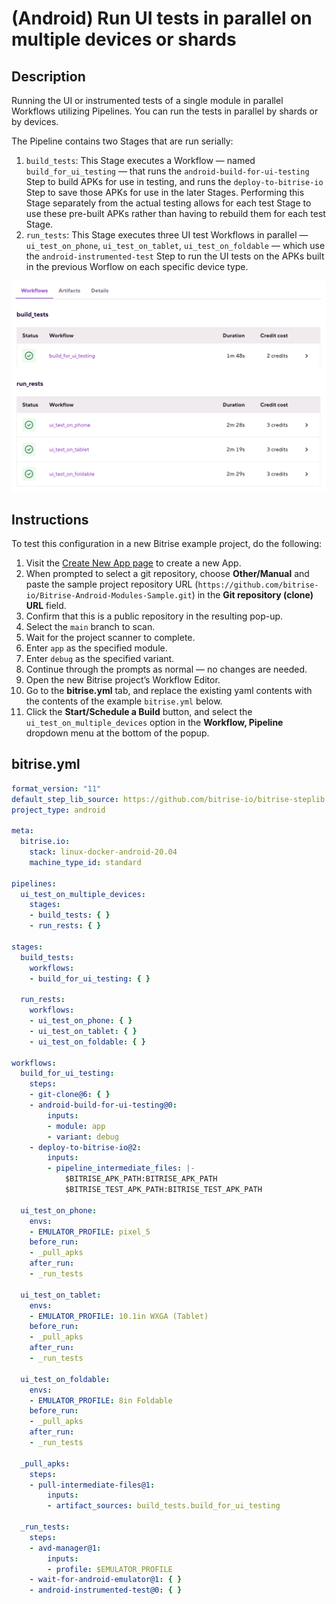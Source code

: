 # (Android) Run UI tests in parallel on multiple devices or shards

## Description

Running the UI or instrumented tests of a single module in parallel Workflows utilizing Pipelines. You can run the tests in parallel by shards or by devices.

The Pipeline contains two Stages that are run serially:

1. `build_tests`: This Stage executes a Workflow — named `build_for_ui_testing` — that runs the `android-build-for-ui-testing` Step to build APKs for use in testing, and runs the `deploy-to-bitrise-io` Step to save those APKs for use in the later Stages. Performing this Stage separately from the actual testing allows for each test Stage to use these pre-built APKs rather than having to rebuild them for each test Stage.
1. `run_tests`: This Stage executes three UI test Workflows in parallel — `ui_test_on_phone`, `ui_test_on_tablet`, `ui_test_on_foldable` — which use the `android-instrumented-test` Step to run the UI tests on the APKs built in the previous Worflow on each specific device type.

![A screenshot of the example Pipeline in Bitrise's web UI](./android-parallel-ui-tests-on-multiple-devices.png)

## Instructions

To test this configuration in a new Bitrise example project, do the following:

1. Visit the [Create New App page](https://app.bitrise.io/apps/add) to create a new App.
1. When prompted to select a git repository, choose **Other/Manual** and paste the sample project repository URL (`https://github.com/bitrise-io/Bitrise-Android-Modules-Sample.git`) in the **Git repository (clone) URL** field.
1. Confirm that this is a public repository in the resulting pop-up.
1. Select the `main` branch to scan.
1. Wait for the project scanner to complete.
1. Enter `app` as the specified module.
1. Enter `debug` as the specified variant.
1. Continue through the prompts as normal — no changes are needed.
1. Open the new Bitrise project’s Workflow Editor.
1. Go to the **bitrise.yml** tab, and replace the existing yaml contents with the contents of the example `bitrise.yml` below.
1. Click the **Start/Schedule a Build** button, and select the `ui_test_on_multiple_devices` option in the **Workflow, Pipeline** dropdown menu at the bottom of the popup.

## bitrise.yml

```yaml
format_version: "11"
default_step_lib_source: https://github.com/bitrise-io/bitrise-steplib.git
project_type: android

meta:
  bitrise.io:
    stack: linux-docker-android-20.04
    machine_type_id: standard

pipelines:
  ui_test_on_multiple_devices:
    stages:
    - build_tests: { }
    - run_rests: { }

stages:
  build_tests:
    workflows:
    - build_for_ui_testing: { }

  run_rests:
    workflows:
    - ui_test_on_phone: { }
    - ui_test_on_tablet: { }
    - ui_test_on_foldable: { }

workflows:
  build_for_ui_testing:
    steps:
    - git-clone@6: { }
    - android-build-for-ui-testing@0:
        inputs:
        - module: app
        - variant: debug
    - deploy-to-bitrise-io@2:
        inputs:
        - pipeline_intermediate_files: |-
            $BITRISE_APK_PATH:BITRISE_APK_PATH
            $BITRISE_TEST_APK_PATH:BITRISE_TEST_APK_PATH

  ui_test_on_phone:
    envs:
    - EMULATOR_PROFILE: pixel_5
    before_run:
    - _pull_apks
    after_run:
    - _run_tests

  ui_test_on_tablet:
    envs:
    - EMULATOR_PROFILE: 10.1in WXGA (Tablet)
    before_run:
    - _pull_apks
    after_run:
    - _run_tests

  ui_test_on_foldable:
    envs:
    - EMULATOR_PROFILE: 8in Foldable
    before_run:
    - _pull_apks
    after_run:
    - _run_tests

  _pull_apks:
    steps:
    - pull-intermediate-files@1:
        inputs:
        - artifact_sources: build_tests.build_for_ui_testing

  _run_tests:
    steps:
    - avd-manager@1:
        inputs:
        - profile: $EMULATOR_PROFILE
    - wait-for-android-emulator@1: { }
    - android-instrumented-test@0: { }
```
